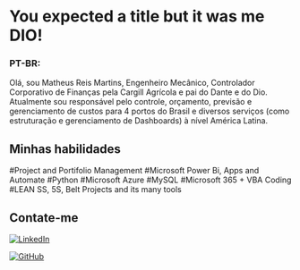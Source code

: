 # You expected a title but it was me DIO!

### PT-BR:
Olá, sou Matheus Reis Martins, Engenheiro Mecânico, Controlador Corporativo de Finanças pela Cargill Agrícola e pai do Dante e do Dio.
Atualmente sou responsável pelo controle, orçamento, previsão e gerenciamento de custos para 4 portos do Brasil e diversos serviços (como estruturação e gerenciamento de Dashboards) à nível América Latina.


## Minhas habilidades

#Project and Portifolio Management
#Microsoft Power Bi, Apps and Automate
#Python
#Microsoft Azure
#MySQL
#Microsoft 365 + VBA Coding
#LEAN SS, 5S, Belt Projects and its many tools

## Contate-me

[![LinkedIn](https://img.shields.io/badge/LinkedIn-0077B5?style=for-the-badge&logo=linkedin&logoColor=white)](https://www.linkedin.com/in/matheus-reis-martins-5694011a2/)

[![GitHub](https://img.shields.io/badge/GitHub-100000?style=for-the-badge&logo=github&logoColor=white)](https://github.com/MattKings27)
